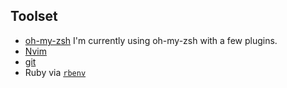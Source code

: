 ## Toolset

- [oh-my-zsh](http://ohmyz.sh/)
  I'm currently using oh-my-zsh with a few plugins.
- [Nvim](https://neovim.io/)
- [git](https://git-scm.com/)
- Ruby via [`rbenv`](https://github.com/rbenv/rbenv)
